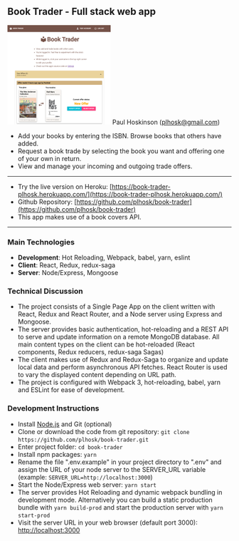 ## Book Trader - Full stack web app
![Book-trader screenshot](https://raw.githubusercontent.com/plhosk/temp/master/screenshot-book-trader.png)
Paul Hoskinson (plhosk@gmail.com)


- Add your books by entering the ISBN. Browse books that others have added.
- Request a book trade by selecting the book you want and offering one of your own in return.
- View and manage your incoming and outgoing trade offers.

---

- Try the live version on Heroku: [https://book-trader-plhosk.herokuapp.com/](https://book-trader-plhosk.herokuapp.com/)
- Github Repository: [https://github.com/plhosk/book-trader](https://github.com/plhosk/book-trader)
- This app makes use of a book covers API.

---

### Main Technologies
- **Development**: Hot Reloading, Webpack, babel, yarn, eslint
- **Client**: React, Redux, redux-saga
- **Server**: Node/Express, Mongoose

### Technical Discussion
- The project consists of a Single Page App on the client written with React, Redux and React Router, and a Node server using Express and Mongoose.
- The server provides basic authentication, hot-reloading and a REST API to serve and update information on a remote MongoDB database. All main content types on the client can be hot-reloaded (React components, Redux reducers, redux-saga Sagas)
- The client makes use of Redux and Redux-Saga to organize and update local data and perform asynchronous API fetches. React Router is used to vary the displayed content depending on URL path.
- The project is configured with Webpack 3, hot-reloading, babel, yarn and ESLint for ease of development.

### Development Instructions
- Install [Node.js](https://nodejs.org/en/) and Git (optional)
- Clone or download the code from git repository: `git clone https://github.com/plhosk/book-trader.git`
- Enter project folder: `cd book-trader`
- Install npm packages: `yarn`
- Rename the file ".env.example" in your project directory to ".env" and assign the URL of your node server to the SERVER_URL variable (example: `SERVER_URL=http://localhost:3000`)
- Start the Node/Express web server: `yarn start`
- The server provides Hot Reloading and dynamic webpack bundling in development mode. Alternatively you can build a static production bundle with `yarn build-prod` and start the production server with `yarn start-prod`
- Visit the server URL in your web browser (default port 3000): [http://localhost:3000](http://localhost:3000)
